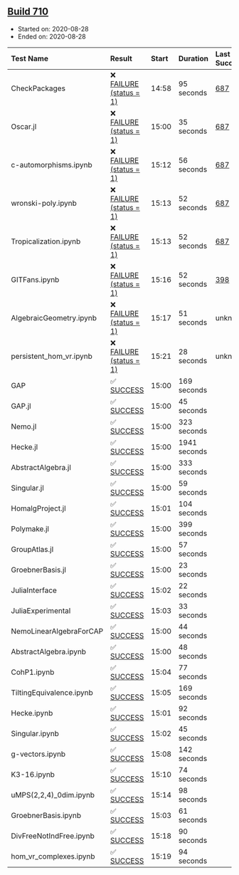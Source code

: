 ## [Build 710](https://oscarci.mathematik.uni-kl.de/job/oscar-stable/710/)

* Started on: 2020-08-28
* Ended on: 2020-08-28

| Test Name    | Result | Start | Duration | Last Success | First Failure |
|:-------------|:-------|:------|:---------|:-------------|:--------------|
| CheckPackages | ❌ [FAILURE (status = 1)](https://oscarci.mathematik.uni-kl.de/job/oscar-stable/710/artifact/logs/build-710/CheckPackages.log) | 14:58 | 95 seconds | [687](https://oscarci.mathematik.uni-kl.de/job/oscar-stable/687/) | [688](https://oscarci.mathematik.uni-kl.de/job/oscar-stable/688/) |
| Oscar.jl | ❌ [FAILURE (status = 1)](https://oscarci.mathematik.uni-kl.de/job/oscar-stable/710/artifact/logs/build-710/Oscar.jl.log) | 15:00 | 35 seconds | [687](https://oscarci.mathematik.uni-kl.de/job/oscar-stable/687/) | [688](https://oscarci.mathematik.uni-kl.de/job/oscar-stable/688/) |
| c-automorphisms.ipynb | ❌ [FAILURE (status = 1)](https://oscarci.mathematik.uni-kl.de/job/oscar-stable/710/artifact/logs/build-710/c-automorphisms.ipynb.log) | 15:12 | 56 seconds | [687](https://oscarci.mathematik.uni-kl.de/job/oscar-stable/687/) | [688](https://oscarci.mathematik.uni-kl.de/job/oscar-stable/688/) |
| wronski-poly.ipynb | ❌ [FAILURE (status = 1)](https://oscarci.mathematik.uni-kl.de/job/oscar-stable/710/artifact/logs/build-710/wronski-poly.ipynb.log) | 15:13 | 52 seconds | [687](https://oscarci.mathematik.uni-kl.de/job/oscar-stable/687/) | [688](https://oscarci.mathematik.uni-kl.de/job/oscar-stable/688/) |
| Tropicalization.ipynb | ❌ [FAILURE (status = 1)](https://oscarci.mathematik.uni-kl.de/job/oscar-stable/710/artifact/logs/build-710/Tropicalization.ipynb.log) | 15:13 | 52 seconds | [687](https://oscarci.mathematik.uni-kl.de/job/oscar-stable/687/) | [688](https://oscarci.mathematik.uni-kl.de/job/oscar-stable/688/) |
| GITFans.ipynb | ❌ [FAILURE (status = 1)](https://oscarci.mathematik.uni-kl.de/job/oscar-stable/710/artifact/logs/build-710/GITFans.ipynb.log) | 15:16 | 52 seconds | [398](https://oscarci.mathematik.uni-kl.de/job/oscar-stable/398/) | [399](https://oscarci.mathematik.uni-kl.de/job/oscar-stable/399/) |
| AlgebraicGeometry.ipynb | ❌ [FAILURE (status = 1)](https://oscarci.mathematik.uni-kl.de/job/oscar-stable/710/artifact/logs/build-710/AlgebraicGeometry.ipynb.log) | 15:17 | 51 seconds | unknown | unknown |
| persistent_hom_vr.ipynb | ❌ [FAILURE (status = 1)](https://oscarci.mathematik.uni-kl.de/job/oscar-stable/710/artifact/logs/build-710/persistent_hom_vr.ipynb.log) | 15:21 | 28 seconds | unknown | unknown |
| GAP | ✅ [SUCCESS](https://oscarci.mathematik.uni-kl.de/job/oscar-stable/710/artifact/logs/build-710/GAP.log) | 15:00 | 169 seconds |  |  |
| GAP.jl | ✅ [SUCCESS](https://oscarci.mathematik.uni-kl.de/job/oscar-stable/710/artifact/logs/build-710/GAP.jl.log) | 15:00 | 45 seconds |  |  |
| Nemo.jl | ✅ [SUCCESS](https://oscarci.mathematik.uni-kl.de/job/oscar-stable/710/artifact/logs/build-710/Nemo.jl.log) | 15:00 | 323 seconds |  |  |
| Hecke.jl | ✅ [SUCCESS](https://oscarci.mathematik.uni-kl.de/job/oscar-stable/710/artifact/logs/build-710/Hecke.jl.log) | 15:00 | 1941 seconds |  |  |
| AbstractAlgebra.jl | ✅ [SUCCESS](https://oscarci.mathematik.uni-kl.de/job/oscar-stable/710/artifact/logs/build-710/AbstractAlgebra.jl.log) | 15:00 | 333 seconds |  |  |
| Singular.jl | ✅ [SUCCESS](https://oscarci.mathematik.uni-kl.de/job/oscar-stable/710/artifact/logs/build-710/Singular.jl.log) | 15:00 | 59 seconds |  |  |
| HomalgProject.jl | ✅ [SUCCESS](https://oscarci.mathematik.uni-kl.de/job/oscar-stable/710/artifact/logs/build-710/HomalgProject.jl.log) | 15:01 | 104 seconds |  |  |
| Polymake.jl | ✅ [SUCCESS](https://oscarci.mathematik.uni-kl.de/job/oscar-stable/710/artifact/logs/build-710/Polymake.jl.log) | 15:00 | 399 seconds |  |  |
| GroupAtlas.jl | ✅ [SUCCESS](https://oscarci.mathematik.uni-kl.de/job/oscar-stable/710/artifact/logs/build-710/GroupAtlas.jl.log) | 15:00 | 57 seconds |  |  |
| GroebnerBasis.jl | ✅ [SUCCESS](https://oscarci.mathematik.uni-kl.de/job/oscar-stable/710/artifact/logs/build-710/GroebnerBasis.jl.log) | 15:00 | 23 seconds |  |  |
| JuliaInterface | ✅ [SUCCESS](https://oscarci.mathematik.uni-kl.de/job/oscar-stable/710/artifact/logs/build-710/JuliaInterface.log) | 15:02 | 22 seconds |  |  |
| JuliaExperimental | ✅ [SUCCESS](https://oscarci.mathematik.uni-kl.de/job/oscar-stable/710/artifact/logs/build-710/JuliaExperimental.log) | 15:03 | 33 seconds |  |  |
| NemoLinearAlgebraForCAP | ✅ [SUCCESS](https://oscarci.mathematik.uni-kl.de/job/oscar-stable/710/artifact/logs/build-710/NemoLinearAlgebraForCAP.log) | 15:00 | 44 seconds |  |  |
| AbstractAlgebra.ipynb | ✅ [SUCCESS](https://oscarci.mathematik.uni-kl.de/job/oscar-stable/710/artifact/logs/build-710/AbstractAlgebra.ipynb.log) | 15:00 | 48 seconds |  |  |
| CohP1.ipynb | ✅ [SUCCESS](https://oscarci.mathematik.uni-kl.de/job/oscar-stable/710/artifact/logs/build-710/CohP1.ipynb.log) | 15:04 | 77 seconds |  |  |
| TiltingEquivalence.ipynb | ✅ [SUCCESS](https://oscarci.mathematik.uni-kl.de/job/oscar-stable/710/artifact/logs/build-710/TiltingEquivalence.ipynb.log) | 15:05 | 169 seconds |  |  |
| Hecke.ipynb | ✅ [SUCCESS](https://oscarci.mathematik.uni-kl.de/job/oscar-stable/710/artifact/logs/build-710/Hecke.ipynb.log) | 15:01 | 92 seconds |  |  |
| Singular.ipynb | ✅ [SUCCESS](https://oscarci.mathematik.uni-kl.de/job/oscar-stable/710/artifact/logs/build-710/Singular.ipynb.log) | 15:02 | 45 seconds |  |  |
| g-vectors.ipynb | ✅ [SUCCESS](https://oscarci.mathematik.uni-kl.de/job/oscar-stable/710/artifact/logs/build-710/g-vectors.ipynb.log) | 15:08 | 142 seconds |  |  |
| K3-16.ipynb | ✅ [SUCCESS](https://oscarci.mathematik.uni-kl.de/job/oscar-stable/710/artifact/logs/build-710/K3-16.ipynb.log) | 15:10 | 74 seconds |  |  |
| uMPS(2,2,4)_0dim.ipynb | ✅ [SUCCESS](https://oscarci.mathematik.uni-kl.de/job/oscar-stable/710/artifact/logs/build-710/uMPS-2-2-4-_0dim.ipynb.log) | 15:14 | 98 seconds |  |  |
| GroebnerBasis.ipynb | ✅ [SUCCESS](https://oscarci.mathematik.uni-kl.de/job/oscar-stable/710/artifact/logs/build-710/GroebnerBasis.ipynb.log) | 15:03 | 61 seconds |  |  |
| DivFreeNotIndFree.ipynb | ✅ [SUCCESS](https://oscarci.mathematik.uni-kl.de/job/oscar-stable/710/artifact/logs/build-710/DivFreeNotIndFree.ipynb.log) | 15:18 | 90 seconds |  |  |
| hom_vr_complexes.ipynb | ✅ [SUCCESS](https://oscarci.mathematik.uni-kl.de/job/oscar-stable/710/artifact/logs/build-710/hom_vr_complexes.ipynb.log) | 15:19 | 94 seconds |  |  |
